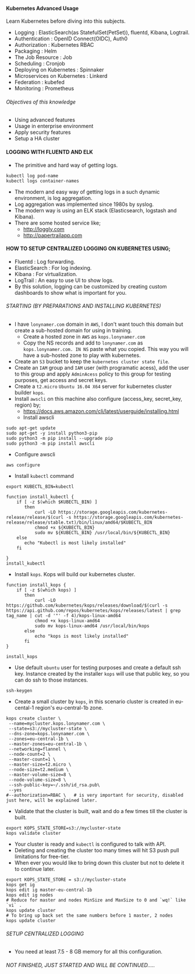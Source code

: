 #### Kubernetes Advanced Usage  
Learn Kubernetes before diving into this subjects.  
- Logging : ElasticSearch(as StatefulSet(PetSet)), fluentd, Kibana, Logtrail.  
- Authentication : OpenID Connect(OIDC), Auth0  
- Authorization : Kubernetes RBAC  
- Packaging : Helm  
- The Job Resource : Job 
- Scheduling : Cronjob   
- Deploying on Kubernetes : Spinnaker  
- Microservices on Kubernetes : Linkerd  
- Federation : kubefed  
- Monitoring : Prometheus  

###### Objectives of this knowledge
- Using advanced features  
- Usage in enterprise environment  
- Apply security features  
- Setup a HA cluster  

#### LOGGING WITH FLUENTD AND ELK
- The primitive and hard way of getting logs.  
```
kubectl log pod-name
kubectl logs container-names
```
- The modern and easy way of getting logs in a such dynamic environment, is log aggregation.  
- Log aggregation was implemented since 1980s by syslog.  
- The modern way is using an ELK stack (Elasticsearch, logstash and Kibana).  
- There are some hosted service like;  
    - http://loggly.com
    - http://papertrailapp.com

#### HOW TO SETUP CENTRALIZED LOGGING ON KUBERNETES USING;
- Fluentd : Log forwarding.  
- ElasticSearch : For log indexing.  
- Kibana : For virtualization.  
- LogTrail : An easy to use UI to show logs.  
- By this solution, logging can be customized by creating custom dashboards to show what is important for you.  

###### STARTING (BY PREPARATIONS AND INSTALLING KUBERNETES)  
- I have `lonynamer.com` domain in `AWS`, I don't want touch this domain but create a sub-hosted domain for using in training.  
  - Create a hosted zone in `AWS` as `kops.lonynamer.com`  
  - Copy the NS records and add to `lonynamer.com` as `kops.lonynamer.com. IN NS` paste what you copied. This way you will have a sub-hosted zone to play with kubernetes.  
- Create an `S3` bucket to keep the `kubernetes cluster state file`.  
- Create an `IAM` group and `IAM` user (with programatic acess), add the user to this group and apply `AdminAcess` policy to this group for testing purposes, get access and secret keys.  
- Create a `t2.micro` `Ubuntu 16.04 X64` server for kubernetes cluster builder `kops`.  
- Install `awscli` on this machine also configure (access_key, secret_key, region) by;  
  - https://docs.aws.amazon.com/cli/latest/userguide/installing.html  
  - Install awscli  
```
sudo apt-get update
sudo apt-get -y install python3-pip
sudo python3 -m pip install --upgrade pip
sudo python3 -m pip install awscli
```
  - Configure awscli  
```
aws configure
```
- Install `kubectl` command  
```
export KUBECTL_BIN=kubectl
 
function install_kubectl {
    if [ -z $(which $KUBECTL_BIN) ]
       then
           curl -LO https://storage.googleapis.com/kubernetes-release/release/$(curl -s https://storage.googleapis.com/kubernetes-release/release/stable.txt)/bin/linux/amd64/$KUBECTL_BIN
           chmod +x ${KUBECTL_BIN}
           sudo mv ${KUBECTL_BIN} /usr/local/bin/${KUBECTL_BIN}
    else
       echo "Kubectl is most likely installed"
    fi
 
}
install_kubectl
```
- Install `kops`. Kops will build our kubernetes cluster.  
```
function install_kops {
    if [ -z $(which kops) ]
       then
           curl -LO https://github.com/kubernetes/kops/releases/download/$(curl -s https://api.github.com/repos/kubernetes/kops/releases/latest | grep tag_name | cut -d '"' -f 4)/kops-linux-amd64
           chmod +x kops-linux-amd64
           sudo mv kops-linux-amd64 /usr/local/bin/kops
       else
           echo "kops is most likely installed"
       fi
}
 
install_kops
```
- Use default `ubuntu` user for testing purposes and create a default ssh key. Instance created by the installer `kops` will use that public key, so you can do ssh to those instances.  
```
ssh-keygen
```
- Create a small cluster by `kops`, in this scenario cluster is created in eu-cental-1 region's eu-central-1b zone.  
```
kops create cluster \
 --name=mycluster.kops.lonynamer.com \
 --state=s3://mycluster-state \
 --dns-zone=kops.lonynamer.com \
 --zones=eu-central-1b \
 --master-zones=eu-central-1b \
 --networking=flannel \
 --node-count=2 \
 --master-count=1 \
 --master-size=t2.micro \
 --node-size=t2.medium \
 --master-volume-size=8 \
 --node-volume-size=8 \
 --ssh-public-key=~/.ssh/id_rsa.pub\
 --yes
#--authorization=RBAC \   # is very important for security, disabled just here, will be explained later.  
```
- Validate that the cluster is built, wait and do a few times till the cluster is built.  
```
export KOPS_STATE_STORE=s3://mycluster-state
kops validate cluster
```
- Your cluster is ready and `kubectl` is configured to talk with API.  
- Deleting and creating the cluster too many times will hit S3 push pull limitations for free-tier.  
- When ever you would like to bring down this cluster but not to delete it to continue later.  
```
export KOPS_STATE_STORE = s3://mycluster-state
kops get ig
kops edit ig master-eu-central-1b
kops edit ig nodes
# Reduce for master and nodes MinSize and MaxSize to 0 and `wq!` like `vi` .
kops update cluster
# To bring up back set the same numbers before 1 master, 2 nodes
kops update cluster
```

###### SETUP CENTRALIZED LOGGING
- You need at least 7.5 - 8 GB memory for all this configuration.  


###### NOT FINISHED, JUST STARTED AND WILL BE CONTINUED.....



